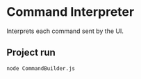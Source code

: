 # Command Interpreter

Interprets each command sent by the UI.

## Project run

```
node CommandBuilder.js
```
